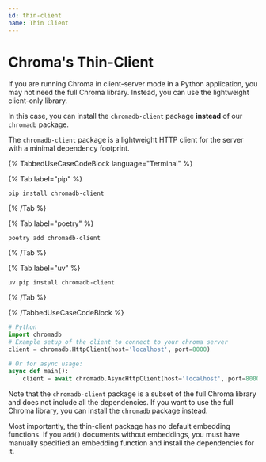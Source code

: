 ```yaml
---
id: thin-client
name: Thin Client
---
```


# Chroma's Thin-Client

If you are running Chroma in client-server mode in a Python application, you may not need the full Chroma library. Instead, you can use the lightweight client-only library.

In this case, you can install the `chromadb-client` package **instead** of our `chromadb` package.

The `chromadb-client` package is a lightweight HTTP client for the server with a minimal dependency footprint.

{% TabbedUseCaseCodeBlock language="Terminal" %}

{% Tab label="pip" %}

```terminal
pip install chromadb-client
```

{% /Tab %}

{% Tab label="poetry" %}

```terminal
poetry add chromadb-client
```

{% /Tab %}

{% Tab label="uv" %}

```terminal
uv pip install chromadb-client
```

{% /Tab %}

{% /TabbedUseCaseCodeBlock %}

```python
# Python
import chromadb
# Example setup of the client to connect to your chroma server
client = chromadb.HttpClient(host='localhost', port=8000)

# Or for async usage:
async def main():
    client = await chromadb.AsyncHttpClient(host='localhost', port=8000)
```

Note that the `chromadb-client` package is a subset of the full Chroma library and does not include all the dependencies. If you want to use the full Chroma library, you can install the `chromadb` package instead.

Most importantly, the thin-client package has no default embedding functions. If you `add()` documents without embeddings, you must have manually specified an embedding function and install the dependencies for it.

